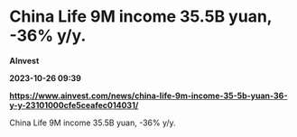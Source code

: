 # China Life 9M income 35.5B yuan, -36% y/y.
**AInvest**

**2023-10-26 09:39**

**https://www.ainvest.com/news/china-life-9m-income-35-5b-yuan-36-y-y-23101000cfe5ceafec014031/**

China Life 9M income 35.5B yuan, -36% y/y.